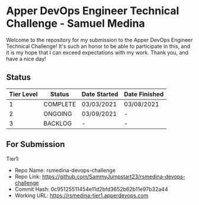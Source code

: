 # Apper DevOps Engineer Technical Challenge - Samuel Medina

Welcome to the repository for my submission to the Apper DevOps Engineer Technical Challenge! It's such an honor to be able to participate in this, and it is my hope that I can exceed expectations with my work. Thank you, and have a nice day!

## Status

| Tier Level |   Status   | Date Started | Date Finished |
| ---------- | ---------- | ------------ | ------------- |
|      1     |      COMPLETE      |      03/03/2021      |      03/08/2021      |
|      2     |      ONGOING      |          03/09/2021           |      -      |
|      3     |      BACKLOG      |          -           |      -      |

## For Submission

Tier1:
- Repo Name: rsmedina-devops-challenge
- Repo Link: https://github.com/SammyJumpstart23/rsmedina-devops-challenge
- Commit Hash: 0c95125511454e11d2bfd3652b62b11e97b32a44
- Working URL: https://rsmedina-tier1.apperdevops.com
